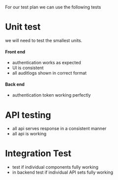 For our test plan we can use the following tests


# Unit test
we will need to test the smallest units.
#### Front end
- authentication works as expected
- UI is consistent
- all auditlogs shown in correct format

#### Back end
- authentication token working perfectly

# API testing
- all api serves response in a consistent manner
- all api is working

# Integration Test
- test if individual components fully working
- in backend test if individual API sets fully working


